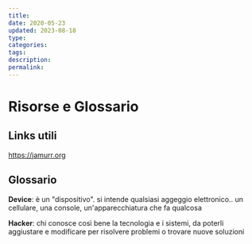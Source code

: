 ```yaml
---
title: 
date: 2020-05-23
updated: 2023-08-18
type: 
categories: 
tags: 
description: 
permalink: 
---
```

# Risorse e Glossario

## Links utili
https://jamurr.org


## Glossario

**Device**: è un "dispositivo". si intende qualsiasi aggeggio elettronico.. un cellulare, una console, un'apparecchiatura che fa qualcosa

**Hacker**: chi conosce così bene la tecnologia e i sistemi, da poterli aggiustare e modificare per risolvere problemi o trovare nuove soluzioni

